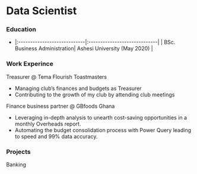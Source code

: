 # Data Scientist

### Education

*  |:----------------------------|:-----------------------------|
| BSc. Business Administration| Ashesi University (May 2020) |


### Work Experince
Treasurer @ Tema Flourish Toastmasters
- Managing club’s finances and budgets as Treasurer
- Contributing to the growth of my club by attending club meetings

Finance business partner @ GBfoods Ghana
- Leveraging in-depth analysis to unearth cost-saving opportunities in a monthly Overheads report.
- Automating the budget consolidation process with Power Query leading to speed and 99% data accuracy.

### Projects
Banking
